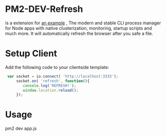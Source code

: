 # PM2-DEV-Refresh 
is a extension for [an example](https://github.com/Unitech/pm2 "PM2") , The modern and stable CLI process manager for Node apps with native clusterization, monitoring, startup scripts and much more.
It will automatically refresh the browser after you safe a file.


# Setup Client
Add the following code to your clientside template:

```JavaScript
 var socket = io.connect( 'http://localhost:3333');
     socket.on( 'refresh', function(){
        console.log('REFRESH!');
        window.location.reload();
     });  
```

# Usage

pm2 dev app.js
